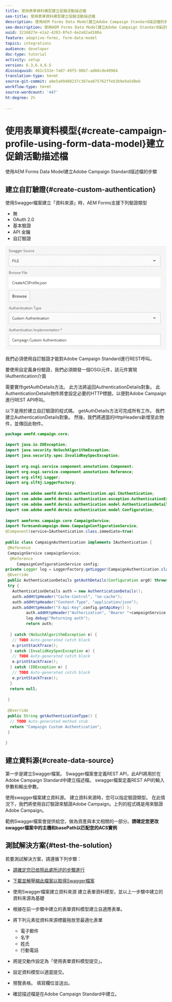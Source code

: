 ```yaml
---
title: 使用表單資料模型建立促銷活動描述檔
seo-title: 使用表單資料模型建立促銷活動描述檔
description: 使用AEM Forms Data Model建立Adobe Campaign Standard描述檔的步驟
seo-description: 使用AEM Forms Data Model建立Adobe Campaign Standard描述檔的步驟
uuid: 3216827e-e1a2-4203-8fe3-4e2a82ad180a
feature: adaptive-forms, form-data-model
topics: integrations
audience: developer
doc-type: tutorial
activity: setup
version: 6.3,6.4,6.5
discoiquuid: 461c532e-7a07-49f5-90b7-ad0dcde40984
translation-type: tm+mt
source-git-commit: a0e5a99408237c367ea075762ffeb3b9e9a5d8eb
workflow-type: tm+mt
source-wordcount: '447'
ht-degree: 2%

---
```



# 使用表單資料模型{#create-campaign-profile-using-form-data-model}建立促銷活動描述檔

使用AEM Forms Data Model建立Adobe Campaign Standard描述檔的步驟

## 建立自訂驗證{#create-custom-authentication}

使用Swagger檔案建立「資料來源」時，AEM Forms支援下列驗證類型

* 無
* OAuth 2.0
* 基本驗證
* API 金鑰
* 自訂驗證

![campafdm](assets/campaignfdm.gif)

我們必須使用自訂驗證才能對Adobe Campaign Standard進行REST呼叫。

要使用自定義身份驗證，我們必須開發一個OSGi元件，該元件實現IAuthentication介面

需要實作getAuthDetails方法。 此方法將返回AuthenticationDetails對象。 此AuthenticationDetails物件將會設定必要的HTTP標題，以便對Adobe Campaign進行REST API呼叫。

以下是用於建立自訂驗證的程式碼。 getAuthDetails方法可完成所有工作。 我們建立AuthenticationDetails對象。 然後，我們將適當的HttpHeaders新增至此物件，並傳回此物件。

```java
package aemfd.campaign.core;

import java.io.IOException;
import java.security.NoSuchAlgorithmException;
import java.security.spec.InvalidKeySpecException;

import org.osgi.service.component.annotations.Component;
import org.osgi.service.component.annotations.Reference;
import org.slf4j.Logger;
import org.slf4j.LoggerFactory;

import com.adobe.aemfd.dermis.authentication.api.IAuthentication;
import com.adobe.aemfd.dermis.authentication.exception.AuthenticationException;
import com.adobe.aemfd.dermis.authentication.model.AuthenticationDetails;
import com.adobe.aemfd.dermis.authentication.model.Configuration;

import aemforms.campaign.core.CampaignService;
import formsandcampaign.demo.CampaignConfigurationService;
@Component(service=IAuthentication.class,immediate=true)

public class CampaignAuthentication implements IAuthentication {
 @Reference
 CampaignService campaignService;
  @Reference
     CampaignConfigurationService config;
private Logger log = LoggerFactory.getLogger(CampaignAuthentication.class);
 @Override
 public AuthenticationDetails getAuthDetails(Configuration arg0) throws AuthenticationException {
 try {
   AuthenticationDetails auth = new AuthenticationDetails();
   auth.addHttpHeader("Cache-Control", "no-cache");
   auth.addHttpHeader("Content-Type", "application/json");
   auth.addHttpHeader("X-Api-Key",config.getApiKey() );
         auth.addHttpHeader("Authorization", "Bearer "+campaignService.getAccessToken());
         log.debug("Returning auth");
         return auth;
   
  } catch (NoSuchAlgorithmException e) {
   // TODO Auto-generated catch block
   e.printStackTrace();
  } catch (InvalidKeySpecException e) {
   // TODO Auto-generated catch block
   e.printStackTrace();
  } catch (IOException e) {
   // TODO Auto-generated catch block
   e.printStackTrace();
  }
  return null;
  
 }

 @Override
 public String getAuthenticationType() {
  // TODO Auto-generated method stub
  return "Campaign Custom Authentication";
 }

}
```

## 建立資料源{#create-data-source}

第一步是建立Swagger檔案。 Swagger檔案會定義REST API，此API將用於在Adobe Campaign Standard中建立描述檔。 swagger檔案定義REST API的輸入參數和輸出參數。

使用swagger檔案建立資料源。 建立資料來源時，您可以指定驗證類型。 在此情況下，我們將使用自訂驗證來驗證Adobe Campaign。上列的程式碼是用來驗證Adobe Campaign。

範例Swagger檔案會提供給您，做為資產與本文相關的一部分。**請確定您更改swagger檔案中的主機和basePath以匹配您的ACS實例**

## 測試解決方案{#test-the-solution}

若要測試解決方案，請遵循下列步驟：
* [請確定您已依照此處所述的步驟進行](aem-forms-with-campaign-standard-getting-started-tutorial.md)
* [下載並解壓縮此檔案以取得Swagger檔案](assets/create-acs-profile-swagger-file.zip)
* 使用Swagger檔案建立資料來源
建立表單資料模型，並以上一步驟中建立的資料來源為基礎
* 根據在前一步驟中建立的表單資料模型建立自適應表單。
* 將下列元素從資料來源標籤拖放至最適化表單

   * 電子郵件
   * 名字
   * 姓氏
   * 行動電話

* 將提交動作設定為「使用表單資料模型提交」。
* 設定資料模型以適當提交。
* 預覽表格。 填寫欄位並送出。
* 確認描述檔是在Adobe Campaign Standard中建立。
